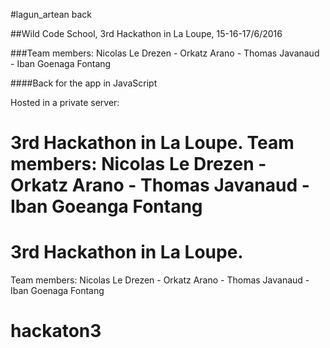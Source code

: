 #lagun_artean back

##Wild Code School, 3rd Hackathon in La Loupe, 15-16-17/6/2016

###Team members: 
Nicolas Le Drezen - Orkatz Arano - Thomas Javanaud - Iban Goenaga Fontang

####Back for the app in JavaScript

Hosted in a private server:

# 3rd Hackathon in La Loupe. Team members: Nicolas Le Drezen - Orkatz Arano - Thomas Javanaud - Iban Goeanga Fontang
# 3rd Hackathon in La Loupe.
Team members: Nicolas Le Drezen - Orkatz Arano - Thomas Javanaud - Iban Goenaga Fontang


# hackaton3

